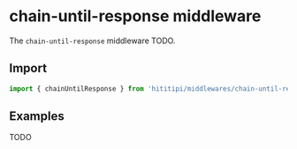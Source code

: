# chain-until-response middleware

The `chain-until-response` middleware TODO.

## Import

```js
import { chainUntilResponse } from 'hititipi/middlewares/chain-until-response/chain-until-response.js';
```

## Examples

TODO

